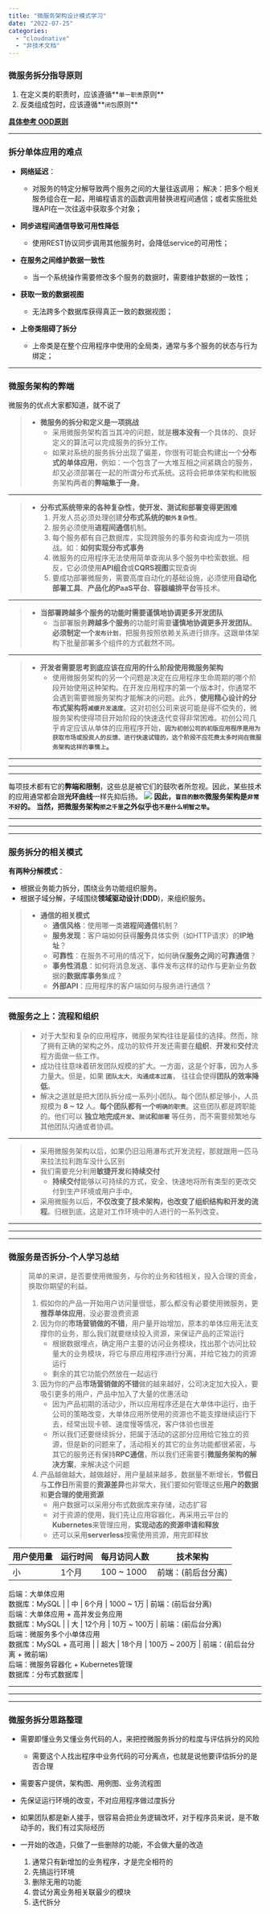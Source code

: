 ```yaml
---
title: "微服务架构设计模式学习"
date: "2022-07-25"
categories: 
  - "cloudnative"
  - "非技术文档"
---
```


### 微服务拆分指导原则

1. 在定义类的职责时，应该遵循**`单一职责`原则**
2. 反类组成包时，应该遵循**`闭包`原则**

**[具体参考 OOD原则](http://www.dev-share.top/2017/11/16/%e8%ae%be%e8%ae%a1%e6%a8%a1%e5%bc%8f-%e5%8e%9f%e5%88%99/ "具体参考 OOD原则")**

* * *

### 拆分单体应用的难点

- **网络延迟**：
    
    - 对服务的特定分解导致两个服务之间的大量往返调用； 解决：把多个相关服务组合在一起，用编程语言的函数调用替换进程间通信；或者实施批处理API在一次往返中获取多个对象；
- **同步进程间通信导致可用性降低**
    
    - 使用REST协议同步调用其他服务时，会降低service的可用性；
- **在服务之间维护数据一致性**
    
    - 当一个系统操作需要修改多个服务的数据时，需要维护数据的一致性；
- **获取一致的数据视图**
    
    - 无法跨多个数据库获得真正一致的数据视图；
- **上帝类阻碍了拆分**
    
    - 上帝类是在整个应用程序中使用的全局类，通常与多个服务的状态与行为绑定；

* * *

### 微服务架构的弊端

微服务的优点大家都知道，就不说了

> - **微服务的拆分和定义是一项挑战**
>     - 采用微服务架构首当其冲的问题，就是**根本没有**一个具体的、良好定义的算法可以完成服务的拆分工作。
>     - 如果对系统的服务拆分出现了偏差，你很有可能会构建出一个**分布式的单体应用**，例如：一个包含了一大堆互相之间紧耦合的服务，却又必须部署在一起的所谓分布式系统。这将会把单体架构和微服务架构两者的**弊端集于一身**。

* * *

> - **分布式系统带来的各种复杂性，使开发、测试和部署变得更困难**
>     1. 开发人员必须处理创建**分布式系统的`额外复杂性`**。
>     2. 服务必须使用**进程间通信**机制。
>     3. 每个服务都有自己数据库，实现跨服务的事务和查询成为一项挑战。如：**如何实现分布式事务**
>     4. 微服务的应用程序无法使用简单查询从多个服务中检索数据。相反，它必须使用**API组合**或**CQRS视图**实现查询
>     5. 要成功部署微服务，需要高度自动化的基础设施，必须使用**自动化部署工具**、**产品化的PaaS平台**、**容器编排平台**等技术。

* * *

> - **当部署跨越多个服务的功能时需要谨慎地协调更多开发团队**
>     - 当部署服务**跨越多个服务**的功能时需要**谨慎地协调更多开发团队**。**必须制定一个`发布计划`**，把服务按照依赖关系进行排序。这跟单体架构下批量部署多个组件的方式截然不同。

* * *

> - **开发者需要思考到底应该在应用的什么阶段使用微服务架构**
>     - 使用微服务架构的另一个问题是决定在应用程序生命周期的哪个阶段开始使用这种架构。在开发应用程序的第一个版本时，你通常不会遇到需要微服务架构才能解决的问题。此外，**使用精心设计的分布式架构将`减缓开发速度`**。这对初创公司来说可能是得不偿失的，微服务架构使得项目开始阶段的快速迭代变得非常困难。初创公司几乎肯定应该从单体的应用程序开始，**`因为初创公司的初版应用程序是用为获取市场或投资人的反馈、进行快速试错的，这个阶段不应花费太多时间在微服务架构这样的事情上`。**

* * *

* * *

* * *

每项技术都有它的**弊端和限制**，这些总是被它们的鼓吹者所忽视。因此，某些技术的应用通常都会跟**光环曲线**一样先抑后扬。 [![](images/%E5%85%89%E7%8E%AF%E6%9B%B2%E7%BA%BF.jpg)](http://qiniu.dev-share.top/image/jpg/%E5%85%89%E7%8E%AF%E6%9B%B2%E7%BA%BF.jpg) **因此，`盲目的鼓吹`微服务架构是`非常不好`的。** **当然，把微服务架构`拒之千里`之外似乎也`不是什么明智之举`。**

* * *

* * *

* * *

### 服务拆分的相关模式

**有两种分解模式**：

- 根据业务能力拆分，围绕业务功能组织服务。
- 根据子域分解，子域围绕**领域驱动设计**(**DDD**)，来组织服务。

> - **通信的相关模式**
>     - **通信风格**：使用哪一类**进程间通信**机制？
>     - **服务发现**：客户端如何获得**服务**具体实例（如HTTP请求）的**IP地址**？
>     - **可靠性**：在服务不可用的情况下，如何确保**服务之间**的**可靠通信**？
>     - **事务性消息**：如何将消息发送、事件发布这样的动作与更新业务数据的**数据库事务**集成？
>     - **外部API**：应用程序的客户端如何与服务进行通信？

* * *

### 微服务之上：流程和组织

> - 对于大型和复杂的应用程序，微服务架构往往是最佳的选择。然而，除了拥有正确的架构之外，成功的软件开发还需要在**组织**、**开发**和**交付**流程方面做一些工作。
> - 成功往往意味着研发团队规模的扩大。一方面，这是个好事，因为人多力量大。但是，如果 **`团队太大`**，**`沟通成本过高`**， 往往会使得**团队的效率降低**。
> - 解决之道就是把大团队拆分成一系列小团队。每个团队都足够小，人员规模为 **8 ~ 12** 人。**每个团队都有一个`明确的职责`**。这些团队都是跨职能的。他们可以 **独立地完成`开发`、`测试`和`部署`** 等任务，而不需要频繁地与其他团队沟通或者协调。

* * *

> - 采用微服务架构以后，如果仍旧沿用瀑布式开发流程，那就跟用一匹马来拉法拉利跑车没什么区别
> - 我们需要充分利用**敏捷开发**和**持续交付**
>     - **持续交付**能够以可持续的方式，安全、快速地将所有类型的更改交付到生产环境或用户手中。
> - 采用微服务以后，**不仅改变了技术架构，也改变了组织结构和开发的流程**。归根到底，这是对工作环境中的人进行的一系列改变。

* * *

* * *

* * *

### 微服务是否拆分-个人学习总结

> 简单的来讲，是否要使用微服务，与你的业务和钱相关，投入合理的资金，换取你期望的利益。
> 
> 1. 假如你的产品一开始用户访问量很低，那么都没有必要使用微服务，更**推荐单体应用**，没必要浪费资源
> 2. 因为你的**市场营销做的不错**，用户量开始增加，原本的单体应用无法支撑你的业务，那么我们就要继续投入资源，来保证产品的正常运行
>     - 根据数据埋点，确定用户主要的访问业务模块，找出那个访问比较量大的业务模块，将它与原应用程序进行分离，并给它独力的资源运行
>     - 剩余的其它功能仍然放在一起运行
> 3. 因为你的产品**市场营销做的不错**做的越来越好，公司决定加大投入，要吸引更多的用户，产品中加入了大量的优惠活动
>     - 因为产品初期的活动少，所以应用程序还是在大单体中运行，由于公司的策略改变，大单体应用所使用的资源也不能支撑继续运行下去，经常出现卡顿、速度慢等情况，客户体验也很差
>     - 所以我们还要继续拆分，把属于活动的这部分应用给它独立的资源，但是新的问题来了，活动相关的其它的业务功能都很紧密，与其它的服务还有保持**RPC通信**，所以我们还需要引**微服务架构的解决方案**，来解决这个问题
> 4. 产品越做越大，越做越好，用户量越来越多，数据量不断增长，**节假日**与**工作日**所需要的**资源差异**也非常大，我们要如何管理这些**用户的数据**和**更合理的使用资源**
>     - 用户数据可以采用分布式数据库来存储，动态扩容
>     - 对于资源的使用，我们先让应用容器化，再采用云平台的**Kubernetes**来管理应用，**实现动态的资源申请和释放**
>     - 还可以采用**serverless**按需使用资源，用完即释放

| 用户使用量 | 运行时间 | 每月访问人数 | 技术架构 |
| --- | --- | --- | --- |
| 小 | 1个月 | 100 ~ 1000 | 前端：(前后台分离)  
后端：大单体应用  
数据库：MySQL |
| 中 | 6个月 | 1000 ~ 1万 | 前端：(前后台分离)  
后端：大单体应用 + 高并发业务应用  
数据库：MySQL |
| 大 | 12个月 | 10万 ~ 100万 | 前端：(前后台分离)  
后端：微服务多个小单体应用  
数据库：MySQL + 高可用 |
| 超大 | 18个月 | 100万 ~ 200万 | 前端：(前后台分离 + 微前端)  
后端：微服务容器化 + Kubernetes管理  
数据库：分布式数据库 |

* * *

* * *

* * *

### **微服务拆分思路整理**

- 需要即懂业务又懂业务代码的人，来把控微服务拆分的粒度与评估拆分的风险
    
    - 需要这个人找出程序中业务代码的可分离点，也就是说他要评估拆分的是否合理
- 需要客户提供，架构图、用例图、业务流程图
- 先保证运行环境的改变，不对应用程序做过度拆分
- 如果团队都是新人接手，很容易会把业务逻辑改坏，对于程序员来说，是不敢动手的，我们有过实际经历
- 一开始的改造，只做了一些删除的功能，不会做大量的改造
    
    1. 通常只有新增加的业务程序，才是完全相符的
    2. 先搞运行环境
    3. 删除无用的功能
    4. 尝试分离业务相关联最少的模块
    5. 迭代拆分
